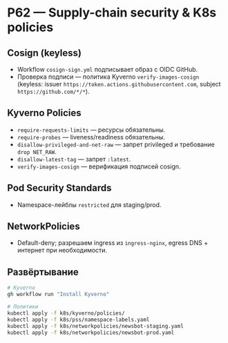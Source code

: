 # P62 — Supply-chain security & K8s policies

## Cosign (keyless)
- Workflow `cosign-sign.yml` подписывает образ с OIDC GitHub.
- Проверка подписи — политика Kyverno `verify-images-cosign` (keyless: issuer `https://token.actions.githubusercontent.com`, subject `https://github.com/*/*`).

## Kyverno Policies
- `require-requests-limits` — ресурсы обязательны.
- `require-probes` — liveness/readiness обязательны.
- `disallow-privileged-and-net-raw` — запрет privileged и требование `drop NET_RAW`.
- `disallow-latest-tag` — запрет `:latest`.
- `verify-images-cosign` — верификация подписей cosign.

## Pod Security Standards
- Namespace-лейблы `restricted` для staging/prod.

## NetworkPolicies
- Default-deny; разрешаем ingress из `ingress-nginx`, egress DNS + интернет при необходимости.

## Развёртывание
```bash
# Kyverno
gh workflow run "Install Kyverno"

# Политики
kubectl apply -f k8s/kyverno/policies/
kubectl apply -f k8s/pss/namespace-labels.yaml
kubectl apply -f k8s/networkpolicies/newsbot-staging.yaml
kubectl apply -f k8s/networkpolicies/newsbot-prod.yaml
```
